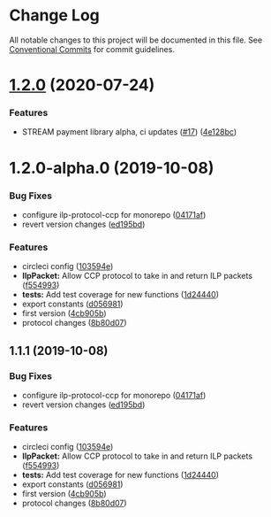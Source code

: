 # Change Log

All notable changes to this project will be documented in this file.
See [Conventional Commits](https://conventionalcommits.org) for commit guidelines.

# [1.2.0](https://github.com/interledgerjs/interledgerjs/compare/ilp-protocol-ccp@1.2.0-alpha.0...ilp-protocol-ccp@1.2.0) (2020-07-24)


### Features

* STREAM payment library alpha, ci updates ([#17](https://github.com/interledgerjs/interledgerjs/issues/17)) ([4e128bc](https://github.com/interledgerjs/interledgerjs/commit/4e128bcee372144c1324a73e8b51223a0b133f2e))





# 1.2.0-alpha.0 (2019-10-08)


### Bug Fixes

* configure ilp-protocol-ccp for monorepo ([04171af](https://github.com/interledgerjs/interledgerjs/commit/04171af))
* revert version changes ([ed195bd](https://github.com/interledgerjs/interledgerjs/commit/ed195bd))


### Features

* circleci config ([103594e](https://github.com/interledgerjs/interledgerjs/commit/103594e))
* **IlpPacket:** Allow CCP protocol to take in and return ILP packets ([f554993](https://github.com/interledgerjs/interledgerjs/commit/f554993))
* **tests:** Add test coverage for new functions ([1d24440](https://github.com/interledgerjs/interledgerjs/commit/1d24440))
* export constants ([d056981](https://github.com/interledgerjs/interledgerjs/commit/d056981))
* first version ([4cb905b](https://github.com/interledgerjs/interledgerjs/commit/4cb905b))
* protocol changes ([8b80d07](https://github.com/interledgerjs/interledgerjs/commit/8b80d07))





## 1.1.1 (2019-10-08)


### Bug Fixes

* configure ilp-protocol-ccp for monorepo ([04171af](https://github.com/interledgerjs/interledgerjs/commit/04171af))
* revert version changes ([ed195bd](https://github.com/interledgerjs/interledgerjs/commit/ed195bd))


### Features

* circleci config ([103594e](https://github.com/interledgerjs/interledgerjs/commit/103594e))
* **IlpPacket:** Allow CCP protocol to take in and return ILP packets ([f554993](https://github.com/interledgerjs/interledgerjs/commit/f554993))
* **tests:** Add test coverage for new functions ([1d24440](https://github.com/interledgerjs/interledgerjs/commit/1d24440))
* export constants ([d056981](https://github.com/interledgerjs/interledgerjs/commit/d056981))
* first version ([4cb905b](https://github.com/interledgerjs/interledgerjs/commit/4cb905b))
* protocol changes ([8b80d07](https://github.com/interledgerjs/interledgerjs/commit/8b80d07))
